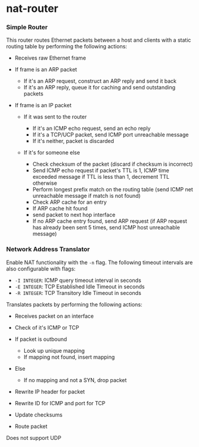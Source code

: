 # nat-router

### Simple Router

This router routes Ethernet packets between a host and clients with a static routing table by performing the following actions:

- Receives raw Ethernet frame

- If frame is an ARP packet
  - If it's an ARP request, construct an ARP reply and send it back
  - If it's an ARP reply, queue it for caching and send outstanding packets

- If frame is an IP packet

  - If it was sent to the router
    - If it's an ICMP echo request, send an echo reply
    - If it's a TCP/UCP packet, send ICMP port unreachable message
    - If it's neither, packet is discarded
    
  - If it's for someone else
    - Check checksum of the packet (discard if checksum is incorrect)
    - Send ICMP echo request if packet's TTL is 1, ICMP time exceeded message if TTL is less than 1, decrement TTL otherwise
    - Perform longest prefix match on the routing table (send ICMP net unreachable message if match is not found)
    - Check ARP cache for an entry
    - If ARP cache hit found
    - send packet to next hop interface
    - If no ARP cache entry found, send ARP request (if ARP request has already been sent 5 times, send ICMP host unreachable message)

### Network Address Translator

Enable NAT functionality with the `-n` flag. The following timeout intervals are also configurable with flags:

  - `-I INTEGER`: ICMP query timeout interval in seconds
  - `-E INTEGER`: TCP Established Idle Timeout in seconds
  - `-R INTEGER`: TCP Transitory Idle Timeout in seconds

Translates packets by performing the following actions:

- Receives packet on an interface

- Check of it's ICMP or TCP

- If packet is outbound
  - Look up unique mapping
  - If mapping not found, insert mapping

- Else
  - If no mapping and not a SYN, drop packet

- Rewrite IP header for packet

- Rewrite ID for ICMP and port for TCP

- Update checksums

- Route packet

Does not support UDP
